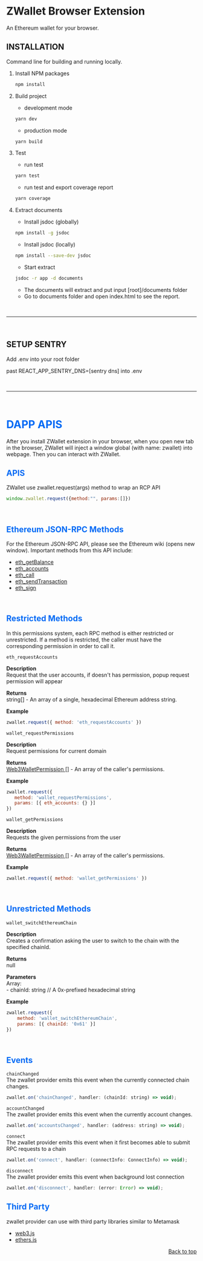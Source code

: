 <!-- ABOUT THE PROJECT -->
# ZWallet Browser Extension 

An Ethereum wallet for your browser. 


<!-- GETTING STARTED -->
## INSTALLATION

Command line for building and running locally. 

1. Install NPM packages
   ```sh
   npm install
   ```
2. Build project
   - development mode
   ```sh
   yarn dev
   ```
   - production mode
   ```sh
   yarn build
   ```

3. Test
   - run test
   ```sh
   yarn test
   ```

   - run test and export coverage report
   ```sh
   yarn coverage
   ```
4. Extract documents
   - Install jsdoc (globally)
   ```sh
   npm install -g jsdoc
   ```
   - Install jsdoc (locally)
   ```sh
   npm install --save-dev jsdoc
   ```
   - Start extract
   ```sh
   jsdoc -r app -d documents
   ```
   - The documents will extract and put input [root]/documents folder
   - Go to documents folder and open index.html to see the report.
<br>
<hr>
<br>

## SETUP SENTRY
Add .env into your root folder

past REACT_APP_SENTRY_DNS=[sentry dns] into .env

<br>
<hr>
<br>

# <span style="color: #006AF5">DAPP APIS<span>
After you install ZWallet extension in your browser, when you open new tab in the browser, ZWallet will inject a window global (with name: zwallet) into webpage.
Then you can interact with ZWallet.

## <span style="color: #006AF5">APIS<span>
ZWallet use zwallet.request(args) method to wrap an RCP API
```javascript
window.zwallet.request({method:"", params:[]})
```

<br />

## <span style="color: #006AF5">Ethereum JSON-RPC Methods<span>
For the Ethereum JSON-RPC API, please see the Ethereum wiki (opens new window). Important methods from this API include:
- <a href="https://ethereum.org/en/developers/docs/apis/json-rpc/#eth_getbalance" target="_blank">eth_getBalance</a>
- <a href="https://ethereum.org/en/developers/docs/apis/json-rpc/#eth_accounts" target="_blank">eth_accounts</a>
- <a href="https://ethereum.org/en/developers/docs/apis/json-rpc/#eth_call" target="_blank">eth_call</a>
- <a href="https://ethereum.org/en/developers/docs/apis/json-rpc/#eth_sendtransaction" target="_blank">eth_sendTransaction</a>
- <a href="https://ethereum.org/en/developers/docs/apis/json-rpc/#eth_sign" target="_blank">eth_sign</a>

<br />

## <span style="color: #006AF5">Restricted Methods<span>
In this permissions system, each RPC method is either restricted or unrestricted. If a method is restricted, the caller must have the corresponding permission in order to call it.

<code>eth_requestAccounts</code>

**Description** \
Request that the user accounts, if doesn't has permission, popup request permission will appear 

**Returns** \
string[] - An array of a single, hexadecimal Ethereum address string.

**Example**
```javascript
zwallet.request({ method: 'eth_requestAccounts' })
```


<code>wallet_requestPermissions</code>

**Description** \
Request permissions for current domain 

**Returns** \
<a href="https://eips.ethereum.org/EIPS/eip-2255" target="_blank">Web3WalletPermission
</a>[] - An array of the caller's permissions.

**Example**
```javascript
zwallet.request({ 
   method: 'wallet_requestPermissions',
   params: [{ eth_accounts: {} }]
})
```


<code>wallet_getPermissions</code>

**Description** \
Requests the given permissions from the user 

**Returns** \
<a href="https://eips.ethereum.org/EIPS/eip-2255" target="_blank">Web3WalletPermission
</a>[] - An array of the caller's permissions.


**Example**
```javascript
zwallet.request({ method: 'wallet_getPermissions' })
```

<br />


## <span style="color: #006AF5">Unrestricted Methods<span>

<code>wallet_switchEthereumChain</code>

**Description** \
Creates a confirmation asking the user to switch to the chain with the specified chainId.  

**Returns** \
null

**Parameters** \
Array: \
    - chainId: string  // A 0x-prefixed hexadecimal string

**Example**
```javascript
zwallet.request({ 
    method: 'wallet_switchEthereumChain', 
    params: [{ chainId: '0x61' }] 
})
```
<br>

## <span style="color: #006AF5">Events</span>

<code>chainChanged</code> \
The zwallet provider emits this event when the currently connected chain changes.
```javascript
zwallet.on('chainChanged', handler: (chainId: string) => void);
```

<code>accountChanged</code> \
The zwallet provider emits this event when the currently account changes.
```javascript
zwallet.on('accountsChanged', handler: (address: string) => void);
```

<code>connect</code> \
The zwallet provider emits this event when it first becomes able to submit RPC requests to a chain
```javascript
zwallet.on('connect', handler: (connectInfo: ConnectInfo) => void);
```

<code>disconnect</code> \
The zwallet provider emits this event when background lost connection
```javascript
zwallet.on('disconnect', handler: (error: Error) => void);
```

## <span style="color: #006AF5">Third Party</span>
zwallet provider can use with third party libraries similar to Metamask
- <a href="https://web3js.readthedocs.io/en/v1.7.5/" target="_blank">web3.js</a>
- <a href="https://docs.ethers.io/v5/" target="_blank">ethers.js</a>

<p style="text-align: right"><a href="#top">Back to top</a></p>
